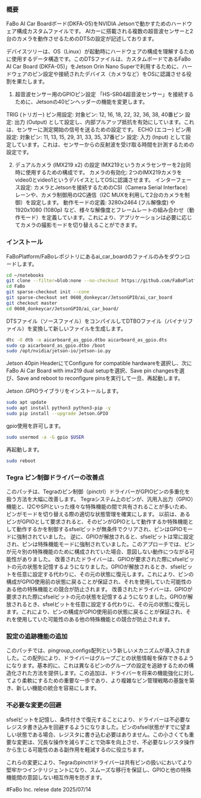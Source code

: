### 概要
FaBo AI Car Boardボード(DKFA-05)をNVIDIA Jetsonで動かすためのハードウェア構成カスタムファイルです。
AIカーに搭載される複数の超音波センサーと2台のカメラを動作させるためのDTSの設定が記述しております。

デバイスツリーは、OS（Linux）が起動時にハードウェアの構成を理解するために使用するデータ構造です。このDTSファイルは、カスタムボードであるFaBo AI Car Board (DKFA-05)」をJetson Orin Nano Superで利用するために、ハードウェアのピン設定や接続されたデバイス（カメラなど）をOSに認識させる役割を果たします。

1. 超音波センサー用のGPIOピン設定 
「HS-SR04超音波センサー」を接続するために、Jetsonの40ピンヘッダーの機能を変更します。

TRIG (トリガー) ピン用設定:
対象ピン: 12, 16, 18, 22, 32, 36, 38, 40番ピン
設定: 出力 (Output) として設定し、内部プルアップ抵抗を有効にしています。これは、センサーに測定開始の信号を送るための設定です。
ECHO (エコー) ピン用設定:
対象ピン: 11, 13, 15, 29, 31, 33, 35, 37番ピン
設定: 入力 (Input) として設定しています。これは、センサーからの反射波を受け取る時間を計測するための設定です。

2. デュアルカメラ (IMX219 x2) の設定
IMX219というカメラセンサーを2台同時に使用するための構成です。
カメラの有効化: 2つのIMX219カメラをvideo0とvideo1というデバイスとしてOSに認識させます。
インターフェース設定: カメラとJetsonを接続するためのCSI（Camera Serial Interface）レーンや、カメラ制御用のI2C通信（I2C MUXを利用して2台のカメラを制御）を設定します。
動作モードの定義: 3280x2464 (フル解像度) や 1920x1080 (1080p) など、様々な解像度とフレームレートの組み合わせ（動作モード）を定義しています。これにより、アプリケーションは必要に応じてカメラの撮影モードを切り替えることができます。

### インストール

FaBoPlatform/FaBoレポジトリにあるai_car_boardのファイルのみをダウンロードします。
```bash
cd ~/notebooks
git clone --filter=blob:none --no-checkout https://github.com/FaBoPlatform/FaBo.git
cd FaBo
git sparse-checkout init --cone
git sparse-checkout set 0608_donkeycar/JetsonGPIO/ai_car_board
git checkout master
cd 0608_donkeycar/JetsonGPIO/ai_car_board/
```

DTSファイル（ソースファイル）をコンパイルしてDTBOファイル（バイナリファイル）を変換して新しいファイルを生成します。
```bash
dtc -O dtb -o aicarboard_as_gpio.dtbo aicarboard_as_gpio.dts 
sudo cp aicarboard_as_gpio.dtbo /boot
sudo /opt/nvidia/jetson-io/jetson-io.py
```
Jetson 40pin HeaderにてConfigure for compatible hardwareを選択し、次にFaBo Ai Car Board with imx219 dual setupを選択、Save pin changesを選び、Save and reboot to reconfigure pinsを実行して一旦、再起動します。

Jetson .GPIOライブラリをインストールします。
```bash
sudo apt update
sudo apt install python3 python3-pip -y
sudo pip install --upgrade Jetson.GPIO
```

gpio使用を許可します。
```bash
sudo usermod -a -G gpio $USER
```

再起動します。
```bash
sudo reboot
```

### Tegra ピン制御ドライバーの改善点
このパッチは、Tegraのピン制御（pinctrl）ドライバーがGPIOピンの多重化を扱う方法を大幅に改善します。
Tegraシステム上のピンが、汎用入出力（GPIO）機能と、I2CやSPIといった様々な特殊機能の間で共有されることが多いため、ピンがモードを切り替える際の適切な状態管理を確実にします。
以前は、あるピンがGPIOとして要求されると、そのピンがGPIOとして動作するか特殊機能として動作するかを制御するsfselビットが無条件でクリアされ、ピンはGPIOモードに強制されていました。
逆に、GPIOが解放されると、sfselビットは常に設定され、ピンは特殊機能モードに強制されていました。このアプローチでは、ピンが元々別の特殊機能のために構成されていた場合、意図しない動作につながる可能性がありました。
改善されたドライバーは、GPIOが要求された際にsfselビットの元の状態を記憶するようになりました。GPIOが解放されるとき、sfselビットを任意に設定する代わりに、その元の状態に復元します。これにより、ピンの構成がGPIO使用前の状態に戻ることが保証され、それを使用していた可能性のある他の特殊機能との競合が防止されます。
改善されたドライバーは、GPIOが要求された際にsfselビットの元の状態を記憶するようになりました。GPIOが解放されるとき、sfselビットを任意に設定する代わりに、その元の状態に復元します。これにより、ピンの構成がGPIO使用前の状態に戻ることが保証され、それを使用していた可能性のある他の特殊機能との競合が防止されます。

### 設定の追跡機能の追加
このパッチでは、pingroup_configs配列という新しいメカニズムが導入されました。この配列により、ドライバーはグループごとの状態情報を保存できるようになります。基本的に、これは異なるピンのグループの設定を追跡するための構造化された方法を提供します。この追加は、ドライバーを将来の機能強化に対してより柔軟にするための重要な一歩であり、より複雑なピン管理戦略の基盤を築き、新しい機能の統合を容易にします。

### 不必要な変更の回避
sfselビットを記憶し、条件付きで復元することにより、ドライバーは不必要なレジスタ書き込みを回避するようになりました。ピンのsfsel状態がすでに望ましい状態である場合、レジスタに書き込む必要はありません。この小さくても重要な変更は、冗長な操作を減らすことで効率を向上させ、不必要なレジスタ操作から生じる可能性のある副作用を軽減するのに役立ちます。

これらの変更により、Tegraのpinctrlドライバーは共有ピンの扱いにおいてより堅牢かつインテリジェントになり、スムーズな移行を保証し、GPIOと他の特殊機能間の意図しない相互作用を防ぎます。

#FaBo Inc.
relese date
2025/07/14

